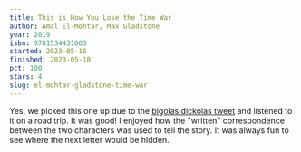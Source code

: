 ```yaml
---
title: This is How You Lose the Time War
author: Amal El-Mohtar, Max Gladstone
year: 2019
isbn: 9781534431003
started: 2023-05-16
finished: 2023-05-18
pct: 100
stars: 4
slug: el-mohtar-gladstone-time-war
---
```


Yes, we picked this one up due to the <a href="https://twitter.com/maskofbun/status/1655084850926473216">bigolas dickolas tweet</a> and listened to it on a road trip. It was good! I enjoyed how the "written" correspondence between the two characters was used to tell the story. It was always fun to see where the next letter would be hidden.
